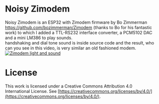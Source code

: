 
# Noisy Zimodem
Noisy Zimodem is an ESP32 with Zimodem firmware by Bo Zimmerman https://github.com/bozimmerman/Zimodem (thanks to Bo for his fantastic work) to which I added a TTL-RS232 interface converter, a PCM5102 DAC and a mini LM386 to play sounds.
<br>
handshaking and dial tone sound is inside source code and the result, who can you see in this video, is very similar an old fashioned modem.
<br>
[![Zimodem light and sound](https://img.youtube.com/vi/VRC4mkl1oA8/0.jpg)](https://www.youtube.com/watch?v=VRC4mkl1oA8)


# License

This work is licensed under a Creative Commons Attribution 4.0 International License. See [https://creativecommons.org/licenses/by/4.0/](https://creativecommons.org/licenses/by/4.0/).
